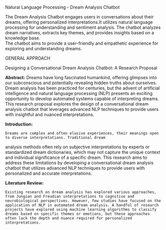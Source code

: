Natural Language Processing - Dream Analysis Chatbot

The Dream Analysis Chatbot engages users in conversations about their dreams, offering personalized interpretations.It utilizes natural language processing for understanding and sentiment analysis. 
The chatbot analyzes dream narratives, extracts key themes, and provides insights based on a knowledge base.  
The chatbot aims to provide a user-friendly and empathetic experience for exploring and understanding dreams.


GENERAL APPROACH

Designing a Conversational Dream Analysis Chatbot: A Research Proposal


**Abstract:** 
    Dreams have long fascinated humankind, offering glimpses into our subconscious and potentially revealing hidden 
truths about ourselves. Dream analysis has been practiced for centuries, but the advent of artificial intelligence and 
natural  language processing (NLP) presents an exciting opportunity to develop automated systems capable of interpreting 
dreams. This research proposal explores the design of a conversational dream analysis chatbot that leverages advanced NLP 
techniques to provide users with insightful and nuanced interpretations.


**Introduction:**

    Dreams are complex and often elusive experiences, their meanings open to diverse interpretations. Traditional dream 
analysis methods often rely on subjective interpretations by experts or standardized dream dictionaries, which may not 
capture the unique context and individual significance of a specific dream. This research aims to address these 
limitations by developing a conversational dream analysis chatbot that utilizes advanced NLP techniques to provide users 
with personalized and accurate interpretations.

**Literature Review:**

    Existing research on dream analysis has explored various approaches, from Jungian and Freudian interpretations to cognitive and neurobiological perspectives. However, few studies have focused on the application of NLP in automated dream analysis. A handful of research projects have explored using machine learning algorithms to classify dreams based on specific themes or emotions, but these approaches often lack the depth and nuance required for personalized interpretations.

    
